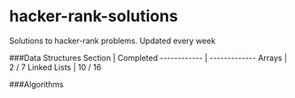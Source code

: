# hacker-rank-solutions
Solutions to hacker-rank problems. Updated every week

###Data Structures
Section | Completed
------------ | -------------
Arrays |  2 / 7
Linked Lists | 10 / 16

###Algorithms
